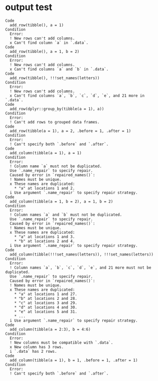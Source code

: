 # output test

    Code
      add_row(tibble(), a = 1)
    Condition
      Error:
      ! New rows can't add columns.
      x Can't find column `a` in `.data`.
    Code
      add_row(tibble(), a = 1, b = 2)
    Condition
      Error:
      ! New rows can't add columns.
      x Can't find columns `a` and `b` in `.data`.
    Code
      add_row(tibble(), !!!set_names(letters))
    Condition
      Error:
      ! New rows can't add columns.
      x Can't find columns `a`, `b`, `c`, `d`, `e`, and 21 more in `.data`.
    Code
      add_row(dplyr::group_by(tibble(a = 1), a))
    Condition
      Error:
      ! Can't add rows to grouped data frames.
    Code
      add_row(tibble(a = 1), a = 2, .before = 1, .after = 1)
    Condition
      Error:
      ! Can't specify both `.before` and `.after`.
    Code
      add_column(tibble(a = 1), a = 1)
    Condition
      Error:
      ! Column name `a` must not be duplicated.
      Use `.name_repair` to specify repair.
      Caused by error in `repaired_names()`:
      ! Names must be unique.
      x These names are duplicated:
        * "a" at locations 1 and 2.
      i Use argument `.name_repair` to specify repair strategy.
    Code
      add_column(tibble(a = 1, b = 2), a = 1, b = 2)
    Condition
      Error:
      ! Column names `a` and `b` must not be duplicated.
      Use `.name_repair` to specify repair.
      Caused by error in `repaired_names()`:
      ! Names must be unique.
      x These names are duplicated:
        * "a" at locations 1 and 3.
        * "b" at locations 2 and 4.
      i Use argument `.name_repair` to specify repair strategy.
    Code
      add_column(tibble(!!!set_names(letters)), !!!set_names(letters))
    Condition
      Error:
      ! Column names `a`, `b`, `c`, `d`, `e`, and 21 more must not be duplicated.
      Use `.name_repair` to specify repair.
      Caused by error in `repaired_names()`:
      ! Names must be unique.
      x These names are duplicated:
        * "a" at locations 1 and 27.
        * "b" at locations 2 and 28.
        * "c" at locations 3 and 29.
        * "d" at locations 4 and 30.
        * "e" at locations 5 and 31.
        * ...
      i Use argument `.name_repair` to specify repair strategy.
    Code
      add_column(tibble(a = 2:3), b = 4:6)
    Condition
      Error:
      ! New columns must be compatible with `.data`.
      x New column has 3 rows.
      i `.data` has 2 rows.
    Code
      add_column(tibble(a = 1), b = 1, .before = 1, .after = 1)
    Condition
      Error:
      ! Can't specify both `.before` and `.after`.

